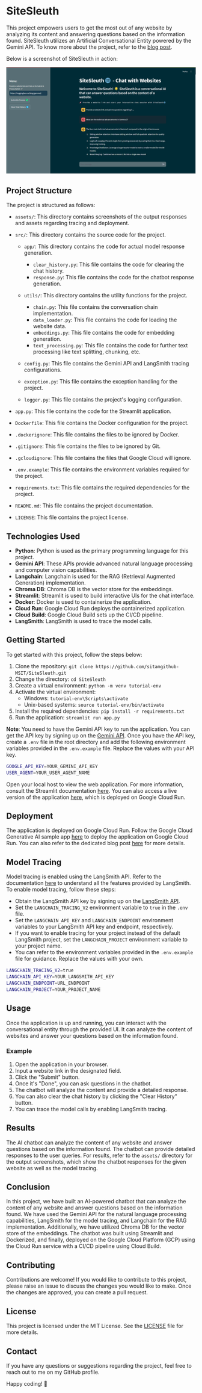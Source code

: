 # SiteSleuth

This project empowers users to get the most out of any website by analyzing its content and answering questions based on the information found. SiteSleuth utilizes an Artificial Conversational Entity powered by the Gemini API. To know more about the project, refer to the [blog post](https://medium.com/google-cloud/how-to-create-an-ai-powered-website-analysis-chatbot-37d1ea8c4684).

Below is a screenshot of SiteSleuth in action:

![SiteSleuth](assets/testing/SiteSleuth.png)

## Project Structure

The project is structured as follows:

- `assets/`: This directory contains screenshots of the output responses and assets regarding tracing and deployment.

- `src/`: This directory contains the source code for the project.

  - `app/`: This directory contains the code for actual model response generation.

    - `clear_history.py`: This file contains the code for clearing the chat history.
    - `response.py`: This file contains the code for the chatbot response generation.

  - `utils/`: This directory contains the utility functions for the project.

    - `chain.py`: This file contains the conversation chain implementation.
    - `data_loader.py`: This file contains the code for loading the website data.
    - `embeddings.py`: This file contains the code for embedding generation.
    - `text_processing.py`: This file contains the code for further text processing like text splitting, chunking, etc.

  - `config.py`: This file contains the Gemini API and LangSmith tracing configurations.
  - `exception.py`: This file contains the exception handling for the project.
  - `logger.py`: This file contains the project's logging configuration.

- `app.py`: This file contains the code for the Streamlit application.
- `Dockerfile`: This file contains the Docker configuration for the project.
- `.dockerignore`: This file contains the files to be ignored by Docker.
- `.gitignore`: This file contains the files to be ignored by Git.
- `.gcloudignore`: This file contains the files that Google Cloud will ignore.
- `.env.example`: This file contains the environment variables required for the project.
- `requirements.txt`: This file contains the required dependencies for the project.
- `README.md`: This file contains the project documentation.
- `LICENSE`: This file contains the project license.

## Technologies Used

- **Python**: Python is used as the primary programming language for this project.
- **Gemini API**: These APIs provide advanced natural language processing and computer vision capabilities.
- **Langchain**: Langchain is used for the RAG (Retrieval Augmented Generation) implementation.
- **Chroma DB**: Chroma DB is the vector store for the embeddings.
- **Streamlit**: Streamlit is used to build interactive UIs for the chat interface.
- **Docker**: Docker is used to containerize the application.
- **Cloud Run**: Google Cloud Run deploys the containerized application.
- **Cloud Build**: Google Cloud Build sets up the CI/CD pipeline.
- **LangSmith**: LangSmith is used to trace the model calls.

## Getting Started

To get started with this project, follow the steps below:

1. Clone the repository: `git clone https://github.com/sitamgithub-MSIT/SiteSleuth.git`
2. Change the directory: `cd SiteSleuth`
3. Create a virtual environment: `python -m venv tutorial-env`
4. Activate the virtual environment:
   - Windows: `tutorial-env\Scripts\activate`
   - Unix-based systems: `source tutorial-env/bin/activate`
5. Install the required dependencies: `pip install -r requirements.txt`
6. Run the application: `streamlit run app.py`

**Note**: You need to have the Gemini API key to run the application. You can get the API key by signing up on the [Gemini API](https://aistudio.google.com/). Once you have the API key, create a `.env` file in the root directory and add the following environment variables provided in the `.env.example` file. Replace the values with your API key.

```bash
GOOGLE_API_KEY=YOUR_GEMINI_API_KEY
USER_AGENT=YOUR_USER_AGENT_NAME
```

Open your local host to view the web application. For more information, consult the Streamlit documentation [here](https://docs.streamlit.io/). You can also access a live version of the application [here](https://sitesleuth-a4zzrfnhrq-uc.a.run.app/), which is deployed on Google Cloud Run.

## Deployment

The application is deployed on Google Cloud Run. Follow the Google Cloud Generative AI sample app [here](https://github.com/GoogleCloudPlatform/generative-ai/tree/main/gemini/sample-apps/gemini-streamlit-cloudrun) to deploy the application on Google Cloud Run. You can also refer to the dedicated blog post [here](https://medium.com/google-cloud/how-to-create-an-ai-powered-website-analysis-chatbot-37d1ea8c4684) for more details.

## Model Tracing

Model tracing is enabled using the LangSmith API. Refer to the documentation [here](https://docs.smith.langchain.com/) to understand all the features provided by LangSmith. To enable model tracing, follow these steps:

- Obtain the LangSmith API key by signing up on the [LangSmith API](https://smith.langchain.com/).
- Set the `LANGCHAIN_TRACING_V2` environment variable to `true` in the `.env` file.
- Set the `LANGCHAIN_API_KEY` and `LANGCHAIN_ENDPOINT` environment variables to your LangSmith API key and endpoint, respectively.
- If you want to enable tracing for your project instead of the default LangSmith project, set the `LANGCHAIN_PROJECT` environment variable to your project name.
- You can refer to the environment variables provided in the `.env.example` file for guidance. Replace the values with your own.

```bash
LANGCHAIN_TRACING_V2=true
LANGCHAIN_API_KEY=YOUR_LANGSMITH_API_KEY
LANGCHAIN_ENDPOINT=URL_ENDPOINT
LANGCHAIN_PROJECT=YOUR_PROJECT_NAME
```

## Usage

Once the application is up and running, you can interact with the conversational entity through the provided UI. It can analyze the content of websites and answer your questions based on the information found.

### Example

1. Open the application in your browser.
2. Input a website link in the designated field.
3. Click the "Submit" button.
4. Once it's "Done", you can ask questions in the chatbot.
5. The chatbot will analyze the content and provide a detailed response.
6. You can also clear the chat history by clicking the "Clear History" button.
7. You can trace the model calls by enabling LangSmith tracing.

## Results

The AI chatbot can analyze the content of any website and answer questions based on the information found. The chatbot can provide detailed responses to the user queries. For results, refer to the `assets/` directory for the output screenshots, which show the chatbot responses for the given website as well as the model tracing.

## Conclusion

In this project, we have built an AI-powered chatbot that can analyze the content of any website and answer questions based on the information found. We have used the Gemini API for the natural language processing capabilities, LangSmith for the model tracing, and Langchain for the RAG implementation. Additionally, we have utilized Chroma DB for the vector store of the embeddings. The chatbot was built using Streamlit and Dockerized, and finally, deployed on the Google Cloud Platform (GCP) using the Cloud Run service with a CI/CD pipeline using Cloud Build.

## Contributing

Contributions are welcome! If you would like to contribute to this project, please raise an issue to discuss the changes you would like to make. Once the changes are approved, you can create a pull request.

## License

This project is licensed under the MIT License. See the [LICENSE](LICENSE) file for more details.

## Contact

If you have any questions or suggestions regarding the project, feel free to reach out to me on my GitHub profile.

Happy coding! 🚀
